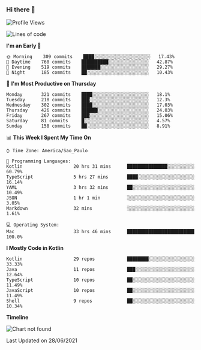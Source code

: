 ### Hi there 👋

<!--
**fernandonogueira/fernandonogueira** is a ✨ _special_ ✨ repository because its `README.md` (this file) appears on your GitHub profile.

Here are some ideas to get you started:

- 🔭 I’m currently working on ...
- 🌱 I’m currently learning ...
- 👯 I’m looking to collaborate on ...
- 🤔 I’m looking for help with ...
- 💬 Ask me about ...
- 📫 How to reach me: ...
- 😄 Pronouns: ...
- ⚡ Fun fact: ...
-->

<!--START_SECTION:waka-->
![Profile Views](http://img.shields.io/badge/Profile%20Views-3-blue)

![Lines of code](https://img.shields.io/badge/From%20Hello%20World%20I%27ve%20Written-568027%20lines%20of%20code-blue)

**I'm an Early 🐤** 

```text
🌞 Morning    309 commits    ████░░░░░░░░░░░░░░░░░░░░░   17.43% 
🌆 Daytime    760 commits    ██████████░░░░░░░░░░░░░░░   42.87% 
🌃 Evening    519 commits    ███████░░░░░░░░░░░░░░░░░░   29.27% 
🌙 Night      185 commits    ██░░░░░░░░░░░░░░░░░░░░░░░   10.43%

```
📅 **I'm Most Productive on Thursday** 

```text
Monday       321 commits    ████░░░░░░░░░░░░░░░░░░░░░   18.1% 
Tuesday      218 commits    ███░░░░░░░░░░░░░░░░░░░░░░   12.3% 
Wednesday    302 commits    ████░░░░░░░░░░░░░░░░░░░░░   17.03% 
Thursday     426 commits    ██████░░░░░░░░░░░░░░░░░░░   24.03% 
Friday       267 commits    ███░░░░░░░░░░░░░░░░░░░░░░   15.06% 
Saturday     81 commits     █░░░░░░░░░░░░░░░░░░░░░░░░   4.57% 
Sunday       158 commits    ██░░░░░░░░░░░░░░░░░░░░░░░   8.91%

```


📊 **This Week I Spent My Time On** 

```text
⌚︎ Time Zone: America/Sao_Paulo

💬 Programming Languages: 
Kotlin                   20 hrs 31 mins      ███████████████░░░░░░░░░░   60.79% 
TypeScript               5 hrs 27 mins       ████░░░░░░░░░░░░░░░░░░░░░   16.14% 
YAML                     3 hrs 32 mins       ██░░░░░░░░░░░░░░░░░░░░░░░   10.49% 
JSON                     1 hr 1 min          ░░░░░░░░░░░░░░░░░░░░░░░░░   3.05% 
Markdown                 32 mins             ░░░░░░░░░░░░░░░░░░░░░░░░░   1.61%

💻 Operating System: 
Mac                      33 hrs 46 mins      █████████████████████████   100.0%

```

**I Mostly Code in Kotlin** 

```text
Kotlin                   29 repos            ████████░░░░░░░░░░░░░░░░░   33.33% 
Java                     11 repos            ███░░░░░░░░░░░░░░░░░░░░░░   12.64% 
TypeScript               10 repos            ██░░░░░░░░░░░░░░░░░░░░░░░   11.49% 
JavaScript               10 repos            ██░░░░░░░░░░░░░░░░░░░░░░░   11.49% 
Shell                    9 repos             ██░░░░░░░░░░░░░░░░░░░░░░░   10.34%

```


**Timeline**

![Chart not found](https://raw.githubusercontent.com/fernandonogueira/fernandonogueira/master/charts/bar_graph.png) 


 Last Updated on 28/06/2021
<!--END_SECTION:waka-->
